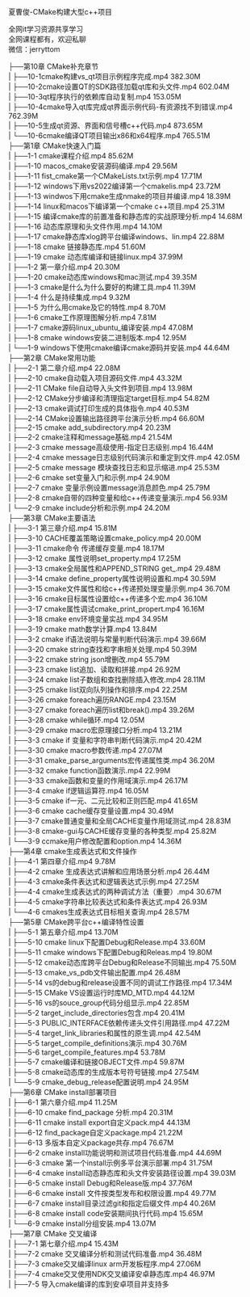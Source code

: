 夏曹俊-CMake构建大型c++项目

全网it学习资源共享学习<br>全网课程都有，欢迎私聊<br>微信：jerryttom<br>

├──第10章 CMake补充章节<br> | ├──10-1cmake构建vs_qt项目示例程序完成.mp4 382.30M<br> | ├──10-2cmake设置QT的SDK路径加载qt库和头文件.mp4 602.04M<br> | ├──10-3qt程序执行的依赖库自动复制.mp4 153.05M<br> | ├──10-4cmake导入qt库完成qt界面示例代码-有资源找不到错误.mp4 762.39M<br> | ├──10-5生成qt资源、界面和信号槽c++代码.mp4 873.65M<br> | └──10-6cmake编译QT项目输出x86和x64程序.mp4 765.51M<br> ├──第1章 CMake快速入门篇<br> | ├──1-1 cmake课程介绍.mp4 85.62M<br> | ├──1-10 macos_cmake安装源码编译.mp4 29.56M<br> | ├──1-11 fist_cmake第一个CMakeLists.txt示例.mp4 17.71M<br> | ├──1-12 windows下用vs2022编译第一个cmakelis.mp4 23.72M<br> | ├──1-13 windwos下用cmake生成nmake的项目并编译.mp4 18.39M<br> | ├──1-14 linux和macos下编译第一个cmake c++项目.mp4 25.31M<br> | ├──1-15 编译cmake库的前置准备和静态库的实战原理分析.mp4 14.68M<br> | ├──1-16 动态库原理和头文件作用.mp4 14.10M<br> | ├──1-17 cmake静态库xlog跨平台编译windows、lin.mp4 22.88M<br> | ├──1-18 cmake 链接静态库.mp4 51.60M<br> | ├──1-19 cmake 动态库编译和链接linux.mp4 37.99M<br> | ├──1-2 第一章介绍.mp4 20.30M<br> | ├──1-20 cmake动态库windows和mac测试.mp4 39.35M<br> | ├──1-3 cmake是什么为什么要好的构建工具.mp4 11.39M<br> | ├──1-4 什么是持续集成.mp4 9.32M<br> | ├──1-5 为什么用cmake及它的特性.mp4 8.70M<br> | ├──1-6 cmake工作原理图解分析.mp4 7.81M<br> | ├──1-7 cmake源码linux_ubuntu_编译安装.mp4 47.08M<br> | ├──1-8 cmake windows安装二进制版本.mp4 12.95M<br> | └──1-9 windows下使用cmake编译cmake源码并安装.mp4 44.64M<br> ├──第2章 CMake常用功能<br> | ├──2-1 第二章介绍.mp4 22.08M<br> | ├──2-10 cmake自动载入项目源码文件.mp4 43.32M<br> | ├──2-11 CMake file自动导入头文件到项目.mp4 13.98M<br> | ├──2-12 CMake分步编译和清理指定target目标.mp4 54.82M<br> | ├──2-13 cmake调试打印生成的具体指令.mp4 40.53M<br> | ├──2-14 CMake设置输出路径跨平台演示分析.mp4 66.60M<br> | ├──2-15 cmake add_subdirectory.mp4 20.23M<br> | ├──2-2 cmake注释和message基础.mp4 21.54M<br> | ├──2-3 cmake message高级使用-指定日志级别.mp4 16.44M<br> | ├──2-4 cmake message日志级别代码演示和重定到文件.mp4 42.05M<br> | ├──2-5 cmake message 模块查找日志和显示缩进.mp4 25.53M<br> | ├──2-6 cmake set变量入门和示例.mp4 24.90M<br> | ├──2-7 cmake 变量示例设置message消息颜色.mp4 25.79M<br> | ├──2-8 cmake自带的四种变量和给c++传递变量演示.mp4 56.93M<br> | └──2-9 cmake include分析和示例.mp4 24.20M<br> ├──第3章 CMake主要语法<br> | ├──3-1 第三章介绍.mp4 15.81M<br> | ├──3-10 CACHE覆盖策略设置cmake_policy.mp4 20.00M<br> | ├──3-11 cmake命令 传递缓存变量.mp4 18.17M<br> | ├──3-12 cmake 属性说明set_property.mp4 17.25M<br> | ├──3-13 cmake全局属性和APPEND_STRING get_.mp4 29.48M<br> | ├──3-14 cmake define_property属性说明设置和.mp4 30.59M<br> | ├──3-15 cmake文件属性和给c++传递预处理变量示例.mp4 36.70M<br> | ├──3-16 cmake目标属性设置给c++传递多个宏.mp4 36.10M<br> | ├──3-17 cmake属性调试cmake_print_propert.mp4 16.16M<br> | ├──3-18 cmake env环境变量实战.mp4 34.95M<br> | ├──3-19 cmake math数学计算.mp4 13.84M<br> | ├──3-2 cmake if语法说明与常量判断代码演示.mp4 39.66M<br> | ├──3-20 cmake string查找和字串相关处理.mp4 50.39M<br> | ├──3-22 cmake string json增删改.mp4 55.79M<br> | ├──3-23 cmake list追加、读取和拼接.mp4 26.92M<br> | ├──3-24 cmake list子数组和查找删除插入修改.mp4 28.11M<br> | ├──3-25 cmake list双向队列操作和排序.mp4 22.25M<br> | ├──3-26 cmake foreach遍历RANGE.mp4 23.15M<br> | ├──3-27 cmake foreach遍历list和break().mp4 39.26M<br> | ├──3-28 cmake while循环.mp4 12.05M<br> | ├──3-29 cmake macro宏原理接口分析.mp4 13.21M<br> | ├──3-3 cmake if 变量和字符串判断代码演示.mp4 20.42M<br> | ├──3-30 cmake macro参数传递.mp4 27.07M<br> | ├──3-31 cmake_parse_arguments宏传递属性类.mp4 36.20M<br> | ├──3-32 cmake function函数演示.mp4 22.99M<br> | ├──3-33 cmake函数和变量的作用域演示.mp4 26.17M<br> | ├──3-4 cmake if逻辑运算符.mp4 16.05M<br> | ├──3-5 cmake if一元、二元比较和正则匹配.mp4 41.65M<br> | ├──3-6 cmake cache缓存变量设置.mp4 30.49M<br> | ├──3-7 cmake普通变量和全局CACHE变量作用域测试.mp4 28.83M<br> | ├──3-8 cmake-gui与CACHE缓存变量的各种类型.mp4 25.82M<br> | └──3-9 ccmake用户修改配置和option.mp4 14.36M<br> ├──第4章 cmake生成表达式和文件操作<br> | ├──4-1 第四章介绍.mp4 9.78M<br> | ├──4-2 cmake 生成表达式讲解和应用场景分析.mp4 26.44M<br> | ├──4-3 cmake条件表达式和逻辑表达式示例.mp4 27.25M<br> | ├──4-4 cmake生成表达式的两种调试方法（重要）.mp4 30.67M<br> | ├──4-5 cmake字符串比较表达式和条件表达式.mp4 26.93M<br> | └──4-6 cmakes生成表达式目标相关查询.mp4 28.57M<br> ├──第5章 CMake跨平台c++编译特性设置<br> | ├──5-1 第五章介绍.mp4 13.70M<br> | ├──5-10 cmake linux下配置Debug和Release.mp4 33.60M<br> | ├──5-11 cmake windows下配置Debug和Releas.mp4 19.80M<br> | ├──5-12 cmake动态库跨平台Debug和Release不同输出.mp4 75.50M<br> | ├──5-13 cmake_vs_pdb文件输出配置.mp4 26.48M<br> | ├──5-14 vs的debug和release设置不同的调试工作路径.mp4 17.34M<br> | ├──5-15 CMake VS设置运行时库MD_MTD.mp4 44.12M<br> | ├──5-16 vs的souce_group代码分组显示.mp4 22.85M<br> | ├──5-2 target_include_directories包含.mp4 20.41M<br> | ├──5-3 PUBLIC_INTERFACE依赖传递头文件引用路径.mp4 47.22M<br> | ├──5-4 target_link_libraries和属性的原生调.mp4 42.54M<br> | ├──5-5 target_compile_definitions演示.mp4 30.76M<br> | ├──5-6 target_compile_features.mp4 53.78M<br> | ├──5-7 cmake编译和链接OBJECT文件.mp4 59.87M<br> | ├──5-8 cmake动态库的生成版本号符号链接.mp4 27.54M<br> | └──5-9 cmake_debug_release配置说明.mp4 24.95M<br> ├──第6章 CMake install部署项目<br> | ├──6-1 第六章介绍.mp4 11.25M<br> | ├──6-10 cmake find_package 分析.mp4 20.31M<br> | ├──6-11 cmake install export自定义pack.mp4 44.13M<br> | ├──6-12 find_package自定义package.mp4 21.22M<br> | ├──6-13 多版本自定义package共存.mp4 76.67M<br> | ├──6-2 cmake install功能说明和测试项目代码准备.mp4 44.69M<br> | ├──6-3 cmake 第一个install示例多平台演示部署.mp4 31.75M<br> | ├──6-4 cmake install动态静态库和头文件安装路径设置.mp4 39.03M<br> | ├──6-5 cmake install Debug和Release版.mp4 37.76M<br> | ├──6-6 cmake install 文件按类型发布和权限设置.mp4 49.77M<br> | ├──6-7 cmake install目录过滤git和指定后缀文件.mp4 40.26M<br> | ├──6-8 cmake install code安装期间执行代码.mp4 15.65M<br> | └──6-9 cmake install分组安装.mp4 13.07M<br> ├──第7章 CMake 交叉编译<br> | ├──7-1 第七章介绍.mp4 15.43M<br> | ├──7-2 cmake 交叉编译分析和测试代码准备.mp4 36.48M<br> | ├──7-3 cmake交叉编译linux arm开发板程序.mp4 27.06M<br> | ├──7-4 cmake交叉使用NDK交叉编译安卓静态库.mp4 46.97M<br> | ├──7-5 导入cmake编译的库到安卓项目并支持多